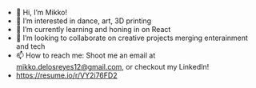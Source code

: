 - 👋 Hi, I’m Mikko!
- 👀 I’m interested in dance, art, 3D printing 
- 🌱 I’m currently learning and honing in on React
- 💞️ I’m looking to collaborate on creative projects merging enterainment and tech
- 📫 How to reach me: Shoot me an email at mikko.delosreyes12@gmail.com, or checkout my LinkedIn!
- https://resume.io/r/VY2i76FD2

<!---
ofthekings12/ofthekings12 is a ✨ special ✨ repository because its `README.md` (this file) appears on your GitHub profile.
You can click the Preview link to take a look at your changes.
--->
